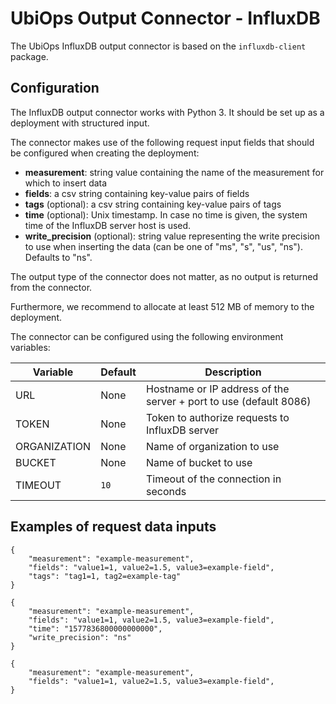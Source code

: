 # UbiOps Output Connector - InfluxDB

The UbiOps InfluxDB output connector is based on the `influxdb-client` package.


## Configuration

The InfluxDB output connector works with Python 3. It should be set up as a deployment with structured input. 

The connector makes use of the following request input fields that should be configured when creating the deployment:

- **measurement**: string value containing the name of the measurement for which to insert data
- **fields**: a csv string containing key-value pairs of fields
- **tags** (optional): a csv string containing key-value pairs of tags
- **time** (optional): Unix timestamp. In case no time is given, the system time of the InfluxDB server host is used.
- **write_precision** (optional): string value representing the write precision to use when inserting the data (can be 
one of "ms", "s", "us", "ns"). Defaults to "ns".

The output type of the connector does not matter, as no output is returned from the connector. 

Furthermore, we recommend to allocate at least 512 MB of memory to the deployment.
  
The connector can be configured using the following environment variables:

| Variable     | Default  | Description                                                                    |
|--------------|----------|--------------------------------------------------------------------------------|
| URL          | None     | Hostname or IP address of the server + port to use (default 8086)              |
| TOKEN        | None     | Token to authorize requests to InfluxDB server                                 |
| ORGANIZATION | None     | Name of organization to use                                                    |
| BUCKET       | None     | Name of bucket to use                                                          |
| TIMEOUT      | `10`     | Timeout of the connection in seconds                                           |

## Examples of request data inputs

```
{
    "measurement": "example-measurement",
    "fields": "value1=1, value2=1.5, value3=example-field",
    "tags": "tag1=1, tag2=example-tag"
}
```

```
{
    "measurement": "example-measurement",
    "fields": "value1=1, value2=1.5, value3=example-field",
    "time": "1577836800000000000",
    "write_precision": "ns"
}
```

```
{
    "measurement": "example-measurement",
    "fields": "value1=1, value2=1.5, value3=example-field",
}
```
